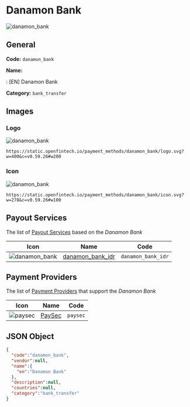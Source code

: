 
# Danamon Bank 
![danamon_bank](https://static.openfintech.io/payment_methods/danamon_bank/logo.svg?w=400&c=v0.59.26#w200)  

## General 
**Code:** `danamon_bank` 
 
**Name:** 
 
:	[EN] Danamon Bank 
 
**Category:** `bank_transfer` 
 

## Images 

### Logo 
![danamon_bank](https://static.openfintech.io/payment_methods/danamon_bank/logo.svg?w=400&c=v0.59.26#w200)  

```
https://static.openfintech.io/payment_methods/danamon_bank/logo.svg?w=400&c=v0.59.26#w200
```  

### Icon 
![danamon_bank](https://static.openfintech.io/payment_methods/danamon_bank/icon.svg?w=278&c=v0.59.26#w100)  

```
https://static.openfintech.io/payment_methods/danamon_bank/icon.svg?w=278&c=v0.59.26#w100
```  

## Payout Services 
 
The list of [Payout Services](/payout-services/) based on the _Danamon Bank_ 

|Icon|Name|Code| 
|:---:|:---:|:---:| 
|![danamon_bank](https://static.openfintech.io/payout_methods/danamon_bank/icon.svg?w=278&c=v0.59.26#w40) |[danamon_bank_idr](/payout-services/danamon_bank_idr/)|`danamon_bank_idr`| 
 

## Payment Providers 
 
The list of [Payment Providers](/payment-providers/) that support the _Danamon Bank_ 

|Icon|Name|Code| 
|:---:|:---:|:---:| 
|![paysec](https://static.openfintech.io/payment_providers/paysec/icon.svg?w=278&c=v0.59.26#w100) |[PaySec](/payment-providers/paysec/)|`paysec`| 
 

## JSON Object 

```json
{
  "code":"danamon_bank",
  "vendor":null,
  "name":{
    "en":"Danamon Bank"
  },
  "description":null,
  "countries":null,
  "category":"bank_transfer"
}
```  
